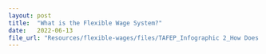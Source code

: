 ```yaml
---
layout: post
title:  "What is the Flexible Wage System?"
date:   2022-06-13
file_url: "Resources/flexible-wages/files/TAFEP_Infographic 2_How Does the Flexible Wage System Work-1.png"
---
```

